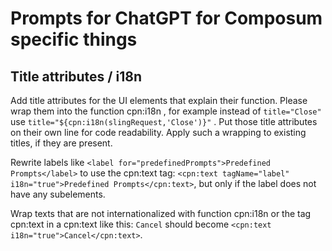 # Prompts for ChatGPT for Composum specific things

## Title attributes / i18n

Add title attributes for the UI elements that explain their function.
Please wrap them into the function cpn:i18n , for example instead of `title="Close"`
use `title="${cpn:i18n(slingRequest,'Close')}"` . Put those title attributes on their own line for code readability.
Apply such a wrapping to existing titles, if they are present.

Rewrite labels like `<label for="predefinedPrompts">Predefined Prompts</label>` to use the cpn:text tag:
`<cpn:text tagName="label" i18n="true">Predefined Prompts</cpn:text>`, but only if
the label does not have any subelements.

Wrap texts that are not internationalized with function cpn:i18n or the tag cpn:text in a cpn:text like this:
`Cancel` should become `<cpn:text i18n="true">Cancel</cpn:text>`.
